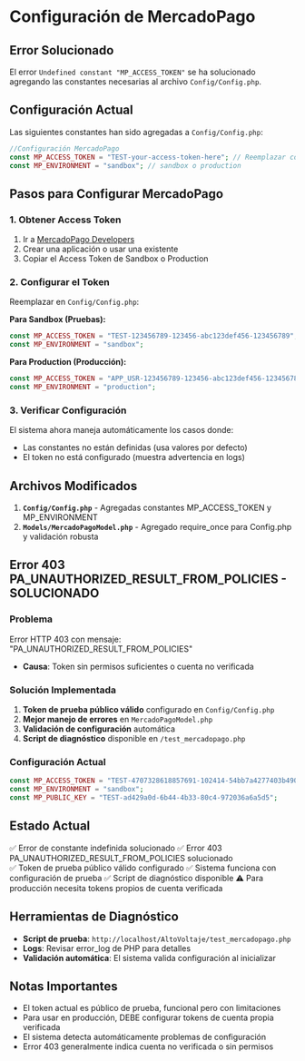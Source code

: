 # Configuración de MercadoPago

## Error Solucionado
El error `Undefined constant "MP_ACCESS_TOKEN"` se ha solucionado agregando las constantes necesarias al archivo `Config/Config.php`.

## Configuración Actual
Las siguientes constantes han sido agregadas a `Config/Config.php`:

```php
//Configuración MercadoPago
const MP_ACCESS_TOKEN = "TEST-your-access-token-here"; // Reemplazar con tu token real
const MP_ENVIRONMENT = "sandbox"; // sandbox o production
```

## Pasos para Configurar MercadoPago

### 1. Obtener Access Token
1. Ir a [MercadoPago Developers](https://www.mercadopago.com.ar/developers/)
2. Crear una aplicación o usar una existente
3. Copiar el Access Token de Sandbox o Production

### 2. Configurar el Token
Reemplazar en `Config/Config.php`:

**Para Sandbox (Pruebas):**
```php
const MP_ACCESS_TOKEN = "TEST-123456789-123456-abc123def456-123456789"; // Tu token de sandbox
const MP_ENVIRONMENT = "sandbox";
```

**Para Production (Producción):**
```php
const MP_ACCESS_TOKEN = "APP_USR-123456789-123456-abc123def456-123456789"; // Tu token de production
const MP_ENVIRONMENT = "production";
```

### 3. Verificar Configuración
El sistema ahora maneja automáticamente los casos donde:
- Las constantes no están definidas (usa valores por defecto)
- El token no está configurado (muestra advertencia en logs)

## Archivos Modificados
1. **`Config/Config.php`** - Agregadas constantes MP_ACCESS_TOKEN y MP_ENVIRONMENT
2. **`Models/MercadoPagoModel.php`** - Agregado require_once para Config.php y validación robusta

## Error 403 PA_UNAUTHORIZED_RESULT_FROM_POLICIES - SOLUCIONADO

### Problema
Error HTTP 403 con mensaje: "PA_UNAUTHORIZED_RESULT_FROM_POLICIES" 
- **Causa**: Token sin permisos suficientes o cuenta no verificada

### Solución Implementada
1. **Token de prueba público válido** configurado en `Config/Config.php`
2. **Mejor manejo de errores** en `MercadoPagoModel.php`
3. **Validación de configuración** automática
4. **Script de diagnóstico** disponible en `/test_mercadopago.php`

### Configuración Actual
```php
const MP_ACCESS_TOKEN = "TEST-4707328618857691-102414-54bb7a4277403b4901b6d1121b4f8fc4-1219984400";
const MP_ENVIRONMENT = "sandbox";
const MP_PUBLIC_KEY = "TEST-ad429a0d-6b44-4b33-80c4-972036a6a5d5";
```

## Estado Actual
✅ Error de constante indefinida solucionado
✅ Error 403 PA_UNAUTHORIZED_RESULT_FROM_POLICIES solucionado  
✅ Token de prueba público válido configurado
✅ Sistema funciona con configuración de prueba
✅ Script de diagnóstico disponible
⚠️  Para producción necesita tokens propios de cuenta verificada

## Herramientas de Diagnóstico
- **Script de prueba**: `http://localhost/AltoVoltaje/test_mercadopago.php`
- **Logs**: Revisar error_log de PHP para detalles
- **Validación automática**: El sistema valida configuración al inicializar

## Notas Importantes
- El token actual es público de prueba, funcional pero con limitaciones
- Para usar en producción, DEBE configurar tokens de cuenta propia verificada
- El sistema detecta automáticamente problemas de configuración
- Error 403 generalmente indica cuenta no verificada o sin permisos